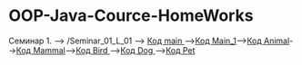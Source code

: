 # OOP-Java-Cource-HomeWorks

Семинар 1. --> /Seminar_01_L_01 -->
[Код main ](/Seminar_01_L_01/main.java)-->[Код Main_1](/Seminar_01_L_01/Main_1.java)-->[Код Animal](/Seminar_01_L_01/Animal.java)-->[Код Mammal](/Seminar_01_L_01/Mammal.java)-->[Код Bird ](/Seminar_01_L_01/Bird.java)-->[Код Dog ](/Seminar_01_L_01/Dog.java)-->[Код Pet ](/Seminar_01_L_01/Pet.java)
